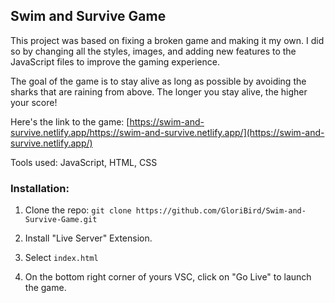 <h2>Swim and Survive Game</h2>

This project was based on fixing a broken game and making it my own. I did so by changing all the styles, images, and adding new features to the JavaScript files to improve the gaming experience.

The goal of the game is to stay alive as long as possible by avoiding the sharks that are raining from above. The longer you stay alive, the higher your score!

Here's the link to the game: [https://swim-and-survive.netlify.app/https://swim-and-survive.netlify.app/](https://swim-and-survive.netlify.app/)

Tools used: JavaScript, HTML, CSS

<h3>Installation:</h3>
 <ol>
  <li>
    <p>Clone the repo: <code>git clone https://github.com/GloriBird/Swim-and-Survive-Game.git</code>
</p>
  </li>
  <li>
    <p>Install "Live Server" Extension.</p>
  </li>
  <li>
    <p>Select <code>index.html</code></p>
  </li>
   <li>
    <p>On the bottom right corner of yours VSC, click on "Go Live" to launch the game.</p>
  </li>
</ol> 
  
